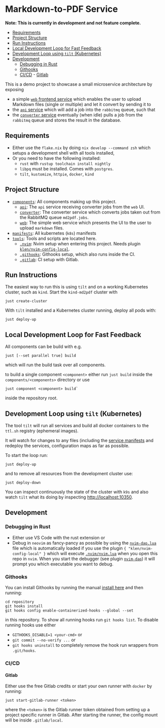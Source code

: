 # Markdown-to-PDF Service

**Note: This is currently in development and not feature complete.**

<!--toc:start-->

- [Requirements](#requirements)
- [Project Structure](#project-structure)
- [Run Instructions](#run-instructions)
- [Local Development Loop for Fast Feedback](#local-development-loop-for-fast-feedback)
- [Development Loop using `tilt` (Kubernetes)](#development-loop-using-tilt-kubernetes)
- [Development](#development)
  - [Debugging in Rust](#debugging-in-rust)
  - [Githooks](#githooks)
  - [CI/CD](#cicd) - [Gitlab](#gitlab)
  <!--toc:end-->

This is a demo project to showcase a small microservice architecture by exposing

- a simple [`web` frontend service](web/src/main.rs) which enables the user to
  upload Markdown files (single or multiple) and let it convert by sending it to
- the [`api` service](api/src/main.rs) which will add a job into the `rabbitmq`
  queue, such that
- the [`converter` service](markdown-to-pdf/src/main.rs) eventually (when idle)
  pulls a job from the `rabbitmq` queue and stores the result in the database.

## Requirements

- Either use the `flake.nix` by doing `nix develop --command zsh` which setups a
  development shell with all tools installed,
- Or you need to have the following installed:
  - `rust` with `rustup toolchain install nightly`
  - `libpq` must be installed. Comes with `postgres`.
  - `tilt`, `kustomize`, `httpie`, `docker`, `kind`

## Project Structure

- [`components`](components): All components making up this project.
  - [`api`](components/api): The `api` service receiving converter jobs from the
    `web` UI.
  - [`converter`](components/converter): The converter service which converts
    jobs taken out from the RabbitMQ queue `md2pdf.jobs`.
  - [`web`](components/web): The simple web service which presents the UI to the
    user to upload `markdown` files.
- [`manifests`](manifests): All kubernetes (`k8s`) manifests
- [`tools`](tools): Tools and scripts are located here.
  - [`.nvim`](.nvim): Nvim setup when entering this project. Needs plugin
    [`klen/nvim-config-local`](https://github.com/klen/nvim-config-local).
  - [`.githooks`](.githooks): Githooks setup, which also runs inside the CI.
  - [`.gitlab`](.gitlab): CI setup with Gitlab.

## Run Instructions

The easiest way to run this is using `tilt` and on a working Kubernetes cluster,
such as `kind`. Start the `kind-md2pdf` cluster with

```shell
just create-cluster
```

With `tilt` installed and a Kubernetes cluster running, deploy all pods with:

```shell
just deploy-up
```

## Local Development Loop for Fast Feedback

All components can be build with e.g.

```shell
just [--set parallel true] build
```

which will run the build task over all components.

to build a single component `<component>` either run `just build` inside the
`components/<components>` directory or use

```shell
just component <component> build`
```

inside the repository root.

## Development Loop using `tilt` (Kubernetes)

The tool `tilt` will run all services and build all docker containers to the
`ttl.sh` registry (ephemeral images).

It will watch for changes to any files (including the
[service manifests](manifests) and redeploy the services, configuration maps as
far as possible.

To start the loop run:

```shell
just deploy-up
```

and to remove all resources from the development cluster use:

```shell
just deploy-down
```

You can inspect continuously the state of the cluster with `k9s` and also watch
`tilt` what its doing by inspecting
[http://localhost:10350](http://localhost:10350).

## Development

### Debugging in Rust

- Either use VS Code with the rust extension or
- Debug in `neovim` as fancy-pancy as possible by using the
  [`nvim-dap.lua`](.nvim/nvim-dap.lua) file which is automatically loaded if you
  use the plugin `{ "klen/nvim-config-local" }` which will execute
  [`.nvim/nvim.lua`](.nvim/nvim.lua) when you open this repo in `nvim`. When you
  start the debugger (see plugin
  [`nvim-dap`](https://github.com/mfussenegger/nvim-dap)) it will prompt you
  which executable you want to debug.

### Githooks

You can install Githooks by running the manual
[install here](https://github.com/gabyx/Githooks#quick-secure) and then running:

```shell
cd repository
git hooks install
git hooks config enable-containerized-hooks --global --set
```

in this repository. To show all running hooks run `git hooks list`. To disable
running hooks use either

- `GITHOOKS_DISABLE=1 <your-cmd>` or
- `git commit --no-verify ...` or
- `git hooks uninstall` to completely remove the hook run wrappers from
  `.git/hooks`.

### CI/CD

#### Gitlab

Either use the free Gitlab credits or start your own runner with `docker` by
running:

```shell
just start-gitlab-runner <token>
```

where the `<token>` is the Gitlab runner token obtained from setting up a
project specific runner in Gitlab. After starting the runner, the config mount
will be inside `.gitlab/local`.
